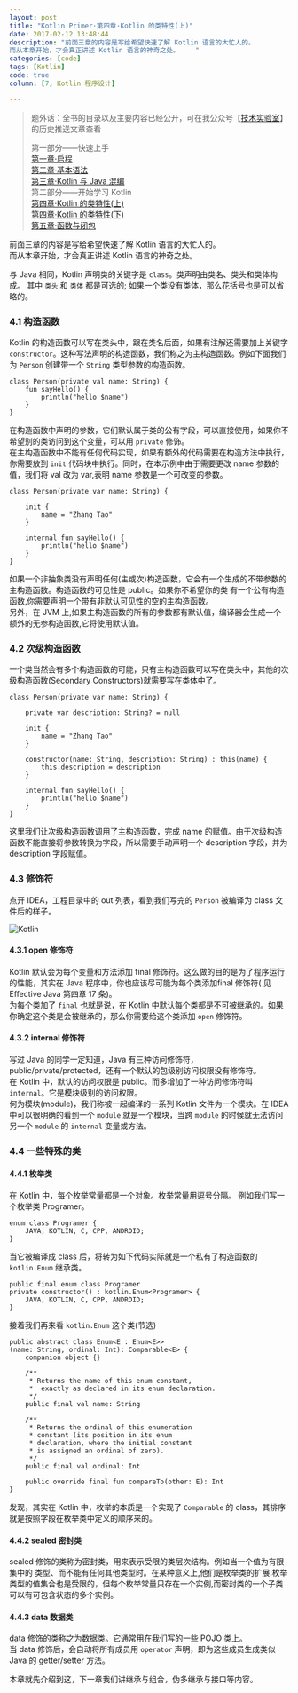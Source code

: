 ```yaml
---
layout: post  
title: "Kotlin Primer·第四章·Kotlin 的类特性(上)"  
date: 2017-02-12 13:48:44
description: "前面三章的内容是写给希望快速了解 Kotlin 语言的大忙人的。  
而从本章开始，才会真正讲述 Kotlin 语言的神奇之处。    "  
categories: [code]  
tags: [Kotlin]
code: true
column: [7, Kotlin 程序设计]

---
```



>题外话：全书的目录以及主要内容已经公开，可在我公众号【[技术实验室](http://mp.weixin.qq.com/s/3W6ciZYM1o_J5VqIFyNIpQ)】的历史推送文章查看
>
>第一部分——快速上手  
>[第一章·启程](https://kymjs.com/code/2017/02/03/01/)    
>[第二章·基本语法](https://kymjs.com/code/2017/02/04/01/)  
>[第三章·Kotlin 与 Java 混编](https://kymjs.com/code/2017/02/07/01/)   
>第二部分——开始学习 Kotlin  
>[第四章·Kotlin 的类特性(上)](https://kymjs.com/code/2017/02/12/01/)  
>[第四章·Kotlin 的类特性(下)](https://kymjs.com/code/2017/02/26/01/)  
>[第五章·函数与闭包](https://kymjs.com/code/2017/04/09/01/)  

前面三章的内容是写给希望快速了解 Kotlin 语言的大忙人的。  
而从本章开始，才会真正讲述 Kotlin 语言的神奇之处。   

与 Java 相同，Kotlin 声明类的关键字是 `class`。类声明由类名、类头和类体构成。
其中 `类头` 和 `类体` 都是可选的; 如果一个类没有类体，那么花括号也是可以省略的。

### 4.1 构造函数

<!-- more -->

Kotlin 的构造函数可以写在类头中，跟在类名后面，如果有注解还需要加上关键字 `constructor`。这种写法声明的构造函数，我们称之为主构造函数。例如下面我们为 `Person` 创建带一个 `String` 类型参数的构造函数。  

```
class Person(private val name: String) {
    fun sayHello() {
        println("hello $name")
    }
}
```

在构造函数中声明的参数，它们默认属于类的公有字段，可以直接使用，如果你不希望别的类访问到这个变量，可以用 `private` 修饰。  
在主构造函数中不能有任何代码实现，如果有额外的代码需要在构造方法中执行，你需要放到 `init` 代码块中执行。同时，在本示例中由于需要更改 name 参数的值，我们将 val 改为 var,表明 name 参数是一个可改变的参数。   

```
class Person(private var name: String) {
	
    init {
        name = "Zhang Tao"
    }

    internal fun sayHello() {
        println("hello $name")
    }
}

```

如果一个非抽象类没有声明任何(主或次)构造函数，它会有一个生成的不带参数的主构造函数。构造函数的可见性是 public。如果你不希望你的类 有一个公有构造函数,你需要声明一个带有非默认可见性的空的主构造函数。   
另外，在 JVM 上,如果主构造函数的所有的参数都有默认值，编译器会生成一个额外的无参构造函数,它将使用默认值。   

### 4.2 次级构造函数   

一个类当然会有多个构造函数的可能，只有主构造函数可以写在类头中，其他的次级构造函数(Secondary Constructors)就需要写在类体中了。  

```
class Person(private var name: String) {

    private var description: String? = null
    
    init {
        name = "Zhang Tao"
    }

    constructor(name: String, description: String) : this(name) {
        this.description = description
    }
    
    internal fun sayHello() {
        println("hello $name")
    }
}
```

这里我们让次级构造函数调用了主构造函数，完成 name 的赋值。由于次级构造函数不能直接将参数转换为字段，所以需要手动声明一个 description 字段，并为 description 字段赋值。  

### 4.3 修饰符 

点开 IDEA，工程目录中的 out 列表，看到我们写完的 `Person` 被编译为 class 文件后的样子。    

![Kotlin](http://cdn.kymjs.com/kotlin/4-3-1.png)

#### 4.3.1 open 修饰符

Kotlin 默认会为每个变量和方法添加 final 修饰符。这么做的目的是为了程序运行的性能，其实在 Java 程序中，你也应该尽可能为每个类添加final 修饰符( 见 Effective Java 第四章 17 条)。   
为每个类加了 `final` 也就是说，在 Kotlin 中默认每个类都是不可被继承的。如果你确定这个类是会被继承的，那么你需要给这个类添加 `open` 修饰符。  

#### 4.3.2 internal 修饰符  

写过 Java 的同学一定知道，Java 有三种访问修饰符，public/private/protected，还有一个默认的包级别访问权限没有修饰符。  
在 Kotlin 中，默认的访问权限是 public。而多增加了一种访问修饰符叫 `internal`。它是模块级别的访问权限。  
何为模块(module)，我们称被一起编译的一系列 Kotlin 文件为一个模块。在 IDEA 中可以很明确的看到一个 `module` 就是一个模块，当跨 `module` 的时候就无法访问另一个 `module` 的 `internal` 变量或方法。 

### 4.4 一些特殊的类 

#### 4.4.1 枚举类  
在 Kotlin 中，每个枚举常量都是一个对象。枚举常量用逗号分隔。
例如我们写一个枚举类 Programer。

```
enum class Programer {
    JAVA, KOTLIN, C, CPP, ANDROID;
}
```

当它被编译成 class 后，将转为如下代码实际就是一个私有了构造函数的 `kotlin.Enum` 继承类。  

```
public final enum class Programer 
private constructor() : kotlin.Enum<Programer> {
    JAVA, KOTLIN, C, CPP, ANDROID;
}
```

接着我们再来看 `kotlin.Enum` 这个类(节选)  

```
public abstract class Enum<E : Enum<E>>
(name: String, ordinal: Int): Comparable<E> {
    companion object {}

    /**
     * Returns the name of this enum constant,
     *  exactly as declared in its enum declaration.
     */
    public final val name: String

    /**
     * Returns the ordinal of this enumeration 
     * constant (its position in its enum 
     * declaration, where the initial constant
     * is assigned an ordinal of zero).
     */
    public final val ordinal: Int

    public override final fun compareTo(other: E): Int
}
```

发现，其实在 Kotlin 中，枚举的本质是一个实现了 `Comparable` 的 class，其排序就是按照字段在枚举类中定义的顺序来的。  


#### 4.4.2 sealed 密封类  

sealed 修饰的类称为密封类，用来表示受限的类层次结构。例如当一个值为有限集中的 类型、而不能有任何其他类型时。在某种意义上,他们是枚举类的扩展:枚举类型的值集合也是受限的，但每个枚举常量只存在一个实例,而密封类的一个子类可以有可包含状态的多个实例。  

#### 4.4.3 data 数据类  

data 修饰的类称之为数据类。它通常用在我们写的一些 POJO 类上。  
当 data 修饰后，会自动将所有成员用 `operator` 声明，即为这些成员生成类似 Java 的 getter/setter 方法。   


本章就先介绍到这，下一章我们讲继承与组合，伪多继承与接口等内容。
